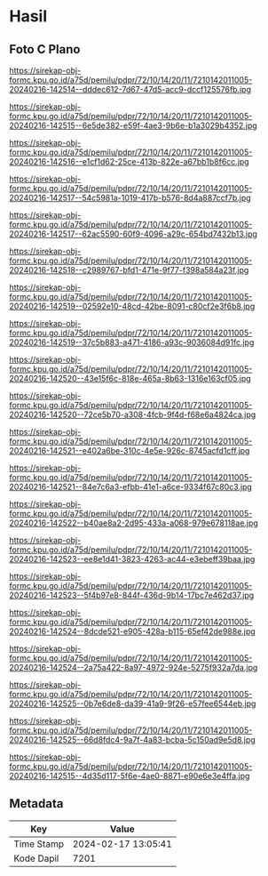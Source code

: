 # Hasil

## Foto C Plano

https://sirekap-obj-formc.kpu.go.id/a75d/pemilu/pdpr/72/10/14/20/11/7210142011005-20240216-142514--dddec612-7d67-47d5-acc9-dccf125576fb.jpg

https://sirekap-obj-formc.kpu.go.id/a75d/pemilu/pdpr/72/10/14/20/11/7210142011005-20240216-142515--6e5de382-e59f-4ae3-9b6e-b1a3029b4352.jpg

https://sirekap-obj-formc.kpu.go.id/a75d/pemilu/pdpr/72/10/14/20/11/7210142011005-20240216-142516--e1cf1d62-25ce-413b-822e-a67bb1b8f6cc.jpg

https://sirekap-obj-formc.kpu.go.id/a75d/pemilu/pdpr/72/10/14/20/11/7210142011005-20240216-142517--54c5981a-1019-417b-b576-8d4a887ccf7b.jpg

https://sirekap-obj-formc.kpu.go.id/a75d/pemilu/pdpr/72/10/14/20/11/7210142011005-20240216-142517--62ac5590-60f9-4096-a29c-654bd7432b13.jpg

https://sirekap-obj-formc.kpu.go.id/a75d/pemilu/pdpr/72/10/14/20/11/7210142011005-20240216-142518--c2989767-bfd1-471e-9f77-f398a584a23f.jpg

https://sirekap-obj-formc.kpu.go.id/a75d/pemilu/pdpr/72/10/14/20/11/7210142011005-20240216-142519--02592e10-48cd-42be-8091-c80cf2e3f6b8.jpg

https://sirekap-obj-formc.kpu.go.id/a75d/pemilu/pdpr/72/10/14/20/11/7210142011005-20240216-142519--37c5b883-a471-4186-a93c-9036084d91fc.jpg

https://sirekap-obj-formc.kpu.go.id/a75d/pemilu/pdpr/72/10/14/20/11/7210142011005-20240216-142520--43e15f6c-818e-465a-8b63-1316e163cf05.jpg

https://sirekap-obj-formc.kpu.go.id/a75d/pemilu/pdpr/72/10/14/20/11/7210142011005-20240216-142520--72ce5b70-a308-4fcb-9f4d-f68e6a4824ca.jpg

https://sirekap-obj-formc.kpu.go.id/a75d/pemilu/pdpr/72/10/14/20/11/7210142011005-20240216-142521--e402a6be-310c-4e5e-926c-8745acfd1cff.jpg

https://sirekap-obj-formc.kpu.go.id/a75d/pemilu/pdpr/72/10/14/20/11/7210142011005-20240216-142521--84e7c6a3-efbb-41e1-a6ce-9334f67c80c3.jpg

https://sirekap-obj-formc.kpu.go.id/a75d/pemilu/pdpr/72/10/14/20/11/7210142011005-20240216-142522--b40ae8a2-2d95-433a-a068-979e678118ae.jpg

https://sirekap-obj-formc.kpu.go.id/a75d/pemilu/pdpr/72/10/14/20/11/7210142011005-20240216-142523--ee8e1d41-3823-4263-ac44-e3ebeff39baa.jpg

https://sirekap-obj-formc.kpu.go.id/a75d/pemilu/pdpr/72/10/14/20/11/7210142011005-20240216-142523--5f4b97e8-844f-436d-9b14-17bc7e462d37.jpg

https://sirekap-obj-formc.kpu.go.id/a75d/pemilu/pdpr/72/10/14/20/11/7210142011005-20240216-142524--8dcde521-e905-428a-b115-65ef42de988e.jpg

https://sirekap-obj-formc.kpu.go.id/a75d/pemilu/pdpr/72/10/14/20/11/7210142011005-20240216-142524--2a75a422-8a97-4972-924e-5275f932a7da.jpg

https://sirekap-obj-formc.kpu.go.id/a75d/pemilu/pdpr/72/10/14/20/11/7210142011005-20240216-142525--0b7e6de8-da39-41a9-9f26-e57fee6544eb.jpg

https://sirekap-obj-formc.kpu.go.id/a75d/pemilu/pdpr/72/10/14/20/11/7210142011005-20240216-142525--66d8fdc4-9a7f-4a83-bcba-5c150ad9e5d8.jpg

https://sirekap-obj-formc.kpu.go.id/a75d/pemilu/pdpr/72/10/14/20/11/7210142011005-20240216-142515--4d35d117-5f6e-4ae0-8871-e90e6e3e4ffa.jpg


## Metadata

| Key        | Value               |
| ---------- | ------------------- |
| Time Stamp | 2024-02-17 13:05:41 |
| Kode Dapil | 7201                |



